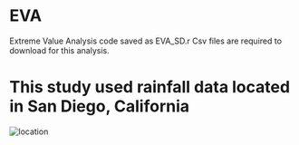 # EVA
Extreme Value Analysis code saved as EVA_SD.r
Csv files are required to download for this analysis.

# This study used rainfall data located in San Diego, California
![location](https://github.com/bwilder95/EVA/blob/master/EVA_loc.png)
